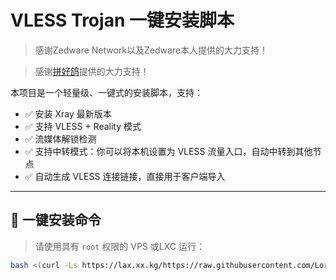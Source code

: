 # VLESS Trojan 一键安装脚本

> 感谢Zedware Network以及Zedware本人提供的大力支持！

> 感谢[拼好鸽](https://gelxc.cloud)提供的大力支持！

本项目是一个轻量级、一键式的安装脚本，支持：

- ✅ 安装 Xray 最新版本
- ✅ 支持 VLESS + Reality 模式
- ✅ 流媒体解锁检测
- ✅ 支持中转模式：你可以将本机设置为 VLESS 流量入口，自动中转到其他节点
- ✅ 自动生成 VLESS 连接链接，直接用于客户端导入

---

## 🚀 一键安装命令

> 请使用具有 `root` 权限的 VPS 或LXC 运行：

```bash
bash <(curl -Ls https://lax.xx.kg/https://raw.githubusercontent.com/Lorry-San/fast-vless/main/xrayvless.sh)
